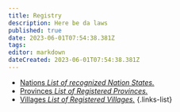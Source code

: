 ```yaml
---
title: Registry
description: Here be da laws
published: true
date: 2023-06-01T07:54:38.381Z
tags: 
editor: markdown
dateCreated: 2023-06-01T07:54:38.381Z
---
```


- [Nations *List of recognized Nation States.*](/registry/nation)
- [Provinces *List of Registered Provinces.*](/registry/province)
- [Villages *List of Registered Villages.*](/registry/village)
{.links-list}